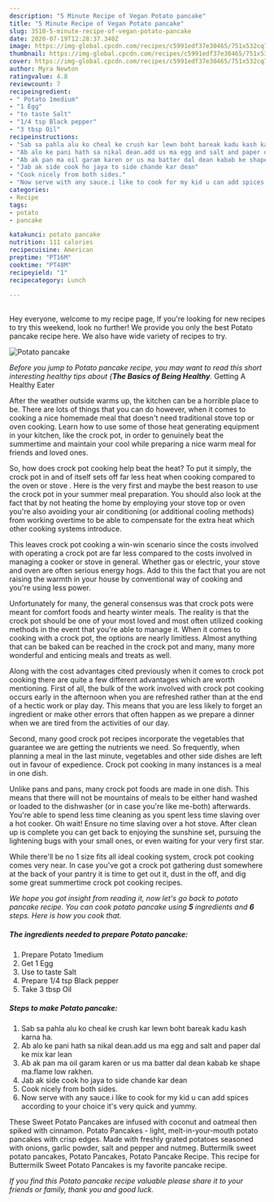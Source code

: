 ```yaml
---
description: "5 Minute Recipe of Vegan Potato pancake"
title: "5 Minute Recipe of Vegan Potato pancake"
slug: 3510-5-minute-recipe-of-vegan-potato-pancake
date: 2020-07-19T12:28:37.340Z
image: https://img-global.cpcdn.com/recipes/c5991edf37e30465/751x532cq70/potato-pancake-recipe-main-photo.jpg
thumbnail: https://img-global.cpcdn.com/recipes/c5991edf37e30465/751x532cq70/potato-pancake-recipe-main-photo.jpg
cover: https://img-global.cpcdn.com/recipes/c5991edf37e30465/751x532cq70/potato-pancake-recipe-main-photo.jpg
author: Myra Newton
ratingvalue: 4.8
reviewcount: 7
recipeingredient:
- " Potato 1medium"
- "1 Egg"
- "to taste Salt"
- "1/4 tsp Black pepper"
- "3 tbsp Oil"
recipeinstructions:
- "Sab sa pahla alu ko cheal ke crush kar lewn boht bareak kadu kash karna ha."
- "Ab alo ke pani hath sa nikal dean.add us ma egg and salt and paper dal ke mix kar lean"
- "Ab ak pan ma oil garam karen or us ma batter dal dean kabab ke shape ma.flame low rakhen."
- "Jab ak side cook ho jaya to side chande kar dean"
- "Cook nicely from both sides."
- "Now serve with any sauce.i like to cook for my kid u can add spices according to your choice it&#39;s very quick and yummy."
categories:
- Recipe
tags:
- potato
- pancake

katakunci: potato pancake 
nutrition: 111 calories
recipecuisine: American
preptime: "PT16M"
cooktime: "PT48M"
recipeyield: "1"
recipecategory: Lunch

---
```

<br>
Hey everyone, welcome to my recipe page, If you're looking for new recipes to try this weekend, look no further! We provide you only the best Potato pancake recipe here. We also have wide variety of recipes to try.
<br>


![Potato pancake](https://img-global.cpcdn.com/recipes/c5991edf37e30465/751x532cq70/potato-pancake-recipe-main-photo.jpg)

<i>Before you jump to Potato pancake recipe, you may want to read this short interesting healthy tips about {<strong>The Basics of Being Healthy</strong>.</i>
Getting A Healthy Eater


After the weather outside warms up, the kitchen can be a horrible place to be. There are lots of things that you can do however, when it comes to cooking a nice homemade meal that doesn't need traditional stove top or oven cooking. Learn how to use some of those heat generating equipment in your kitchen, like the crock pot, in order to genuinely beat the summertime and maintain your cool while preparing a nice warm meal for friends and loved ones.

So, how does crock pot cooking help beat the heat? To put it simply, the crock pot in and of itself sets off far less heat when cooking compared to the oven or stove . Here is the very first and maybe the best reason to use the crock pot in your summer meal preparation. You should also look at the fact that by not heating the home by employing your stove top or oven you're also avoiding your air conditioning (or additional cooling methods) from working overtime to be able to compensate for the extra heat which other cooking systems introduce.

This leaves crock pot cooking a win-win scenario since the costs involved with operating a crock pot are far less compared to the costs involved in managing a cooker or stove in general. Whether gas or electric, your stove and oven are often serious energy hogs. Add to this the fact that you are not raising the warmth in your house by conventional way of cooking and you're using less power.

Unfortunately for many, the general consensus was that crock pots were meant for comfort foods and hearty winter meals.  The reality is that the crock pot should be one of your most loved and most often utilized cooking methods in the event that you're able to manage it. When it comes to cooking with a crock pot, the options are nearly limitless.  Almost anything that can be baked can be reached in the crock pot and many, many more wonderful and enticing meals and treats as well.



Along with the cost advantages cited previously when it comes to crock pot cooking there are quite a few different advantages which are worth mentioning. First of all, the bulk of the work involved with crock pot cooking occurs early in the afternoon when you are refreshed rather than at the end of a hectic work or play day. This means that you are less likely to forget an ingredient or make other errors that often happen as we prepare a dinner when we are tired from the activities of our day.

Second, many good crock pot recipes incorporate the vegetables that guarantee we are getting the nutrients we need. So frequently, when planning a meal in the last minute, vegetables and other side dishes are left out in favour of expedience. Crock pot cooking in many instances is a meal in one dish.

 Unlike pans and pans, many crock pot foods are made in one dish. This means that there will not be mountains of meals to be either hand washed or loaded to the dishwasher (or in case you're like me-both) afterwards. You're able to spend less time cleaning as you spent less time slaving over a hot cooker. Oh wait! Ensure no time slaving over a hot stove. After clean up is complete you can get back to enjoying the sunshine set, pursuing the lightening bugs with your small ones, or even waiting for your very first star.

While there'll be no 1 size fits all ideal cooking system, crock pot cooking comes very near. In case you've got a crock pot gathering dust somewhere at the back of your pantry it is time to get out it, dust in the off, and dig some great summertime crock pot cooking recipes.


<i>We hope you got insight from reading it, now let's go back to potato pancake recipe. You can cook potato pancake using <strong>5</strong> ingredients and <strong>6</strong> steps. Here is how you cook that.
</i>

##### The ingredients needed to prepare Potato pancake:

1. Prepare  Potato 1medium
1. Get 1 Egg
1. Use to taste Salt
1. Prepare 1/4 tsp Black pepper
1. Take 3 tbsp Oil


##### Steps to make Potato pancake:

1. Sab sa pahla alu ko cheal ke crush kar lewn boht bareak kadu kash karna ha.
1. Ab alo ke pani hath sa nikal dean.add us ma egg and salt and paper dal ke mix kar lean
1. Ab ak pan ma oil garam karen or us ma batter dal dean kabab ke shape ma.flame low rakhen.
1. Jab ak side cook ho jaya to side chande kar dean
1. Cook nicely from both sides.
1. Now serve with any sauce.i like to cook for my kid u can add spices according to your choice it&#39;s very quick and yummy.


These Sweet Potato Pancakes are infused with coconut and oatmeal then spiked with cinnamon. Potato Pancakes - light, melt-in-your-mouth potato pancakes with crisp edges. Made with freshly grated potatoes seasoned with onions, garlic powder, salt and pepper and nutmeg. Buttermilk sweet potato pancakes, Potato Pancakes, Potato Pancake Recipe. This recipe for Buttermilk Sweet Potato Pancakes is my favorite pancake recipe. 

<i>If you find this Potato pancake recipe valuable please share it to your friends or family, thank you and good luck.</i>
